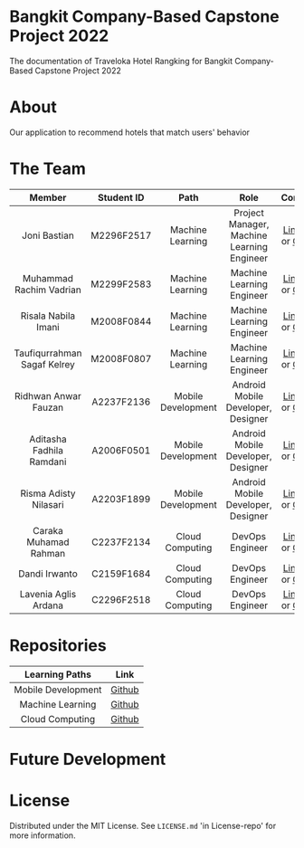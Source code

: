# Bangkit Company-Based Capstone Project 2022
The documentation of Traveloka Hotel Rangking for Bangkit Company-Based Capstone Project 2022
# About
Our application to recommend hotels that match users' behavior
# The Team

|            Member           | Student ID |        Path        |                    Role                    |                                                       Contacts                                                             |
| :-------------------------: | :--------: | :----------------: | :----------------------------------------: | :------------------------------------------------------------------------------------------------------------------------: |
|         Joni Bastian        | M2296F2517 |  Machine Learning  | Project Manager, Machine Learning Engineer |               [LinkedIn](https://www.linkedin.com/in/jonibastian/) or [Github](https://github.com/jobas5)                  |
|   Muhammad Rachim Vadrian   | M2299F2583 |  Machine Learning  |          Machine Learning Engineer         |               [LinkedIn](https://www.linkedin.com/in/rachimvdr/) or [Github](https://github.com/rachimvdr)                 |
|     Risala Nabila Imani     | M2008F0844 |  Machine Learning  |          Machine Learning Engineer         |         [LinkedIn](https://www.linkedin.com/in/risalanabilaimani/) or [Github](https://github.com/risalanaim)              |
| Taufiqurrahman Sagaf Kelrey | M2008F0807 |  Machine Learning  |          Machine Learning Engineer         |    [LinkedIn](https://www.linkedin.com/in/taufiqurrahman-kelrey-907545152/) or [Github](https://github.com/kelreeeeey)     |
|     Ridhwan Anwar Fauzan    | A2237F2136 | Mobile Development |    Android Mobile Developer, Designer      |     [LinkedIn](https://www.linkedin.com/in/ridhwan-anwar-fauzan-4075b216a/) or [Github](https://github.com/RidhwanAF)      |
|   Aditasha Fadhila Ramdani  | A2006F0501 | Mobile Development |    Android Mobile Developer, Designer      |                 [LinkedIn](https://www.linkedin.com/in/aditasha/) or [Github](https://github.com/aditasha)                 |
|    Risma Adisty Nilasari    | A2203F1899 | Mobile Development |    Android Mobile Developer, Designer      |    [LinkedIn](https://www.linkedin.com/in/risma-adisty-nilasari-0740bb237/) or [Github](https://github.com/rismaadisty)    |
|    Caraka Muhamad Rahman    | C2237F2134 |   Cloud Computing  |              DevOps Engineer               |[LinkedIn](https://www.linkedin.com/in/caraka-muhamad-rahman-0504741b9/) or [Github](https://github.com/CarakaMuhamadRahman)|
|        Dandi Irwanto        | C2159F1684 |   Cloud Computing  |              DevOps Engineer               |             [LinkedIn](https://www.linkedin.com/in/dandiir/) or [Github](https://github.com/dandiirwanto20)                |
|     Lavenia Aglis Ardana    | C2296F2518 |   Cloud Computing  |              DevOps Engineer               |        [LinkedIn](https://www.linkedin.com/in/lavenia-aglis-ardana/) or [Github](https://github.com/lavennlala9)           |

# Repositories

|   Learning Paths   |                                Link                                       |
| :----------------: | :-----------------------------------------------------------------------: |
| Mobile Development |  [Github](https://github.com/Traveloka-Hotel-Ranking/Mobile-Development)  |
|  Machine Learning  |   [Github](https://github.com/Traveloka-Hotel-Ranking/Machine-Learning)   |
|  Cloud Computing   | [Github](https://github.com/Traveloka-Hotel-Ranking/Cloud-Computing-API)  |

# Future Development

# License
Distributed under the MIT License. See `LICENSE.md` 'in License-repo' for more information.
